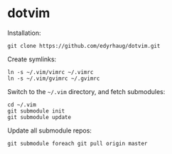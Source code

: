 dotvim
======

Installation:

    git clone https://github.com/edyrhaug/dotvim.git

Create symlinks:

    ln -s ~/.vim/vimrc ~/.vimrc
    ln -s ~/.vim/gvimrc ~/.gvimrc

Switch to the `~/.vim` directory, and fetch submodules:

    cd ~/.vim
    git submodule init
    git submodule update

Update all submodule repos:

    git submodule foreach git pull origin master
